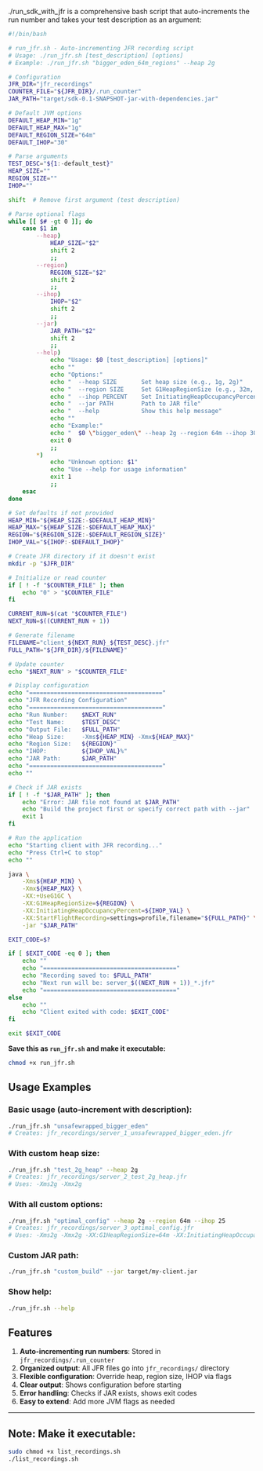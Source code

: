 ./run_sdk_with_jfr is a comprehensive bash script that auto-increments the run number and takes your test description as an argument:

```bash
#!/bin/bash

# run_jfr.sh - Auto-incrementing JFR recording script
# Usage: ./run_jfr.sh [test_description] [options]
# Example: ./run_jfr.sh "bigger_eden_64m_regions" --heap 2g

# Configuration
JFR_DIR="jfr_recordings"
COUNTER_FILE="${JFR_DIR}/.run_counter"
JAR_PATH="target/sdk-0.1-SNAPSHOT-jar-with-dependencies.jar"

# Default JVM options
DEFAULT_HEAP_MIN="1g"
DEFAULT_HEAP_MAX="1g"
DEFAULT_REGION_SIZE="64m"
DEFAULT_IHOP="30"

# Parse arguments
TEST_DESC="${1:-default_test}"
HEAP_SIZE=""
REGION_SIZE=""
IHOP=""

shift  # Remove first argument (test description)

# Parse optional flags
while [[ $# -gt 0 ]]; do
    case $1 in
        --heap)
            HEAP_SIZE="$2"
            shift 2
            ;;
        --region)
            REGION_SIZE="$2"
            shift 2
            ;;
        --ihop)
            IHOP="$2"
            shift 2
            ;;
        --jar)
            JAR_PATH="$2"
            shift 2
            ;;
        --help)
            echo "Usage: $0 [test_description] [options]"
            echo ""
            echo "Options:"
            echo "  --heap SIZE       Set heap size (e.g., 1g, 2g)"
            echo "  --region SIZE     Set G1HeapRegionSize (e.g., 32m, 64m)"
            echo "  --ihop PERCENT    Set InitiatingHeapOccupancyPercent (e.g., 30)"
            echo "  --jar PATH        Path to JAR file"
            echo "  --help            Show this help message"
            echo ""
            echo "Example:"
            echo "  $0 \"bigger_eden\" --heap 2g --region 64m --ihop 30"
            exit 0
            ;;
        *)
            echo "Unknown option: $1"
            echo "Use --help for usage information"
            exit 1
            ;;
    esac
done

# Set defaults if not provided
HEAP_MIN="${HEAP_SIZE:-$DEFAULT_HEAP_MIN}"
HEAP_MAX="${HEAP_SIZE:-$DEFAULT_HEAP_MAX}"
REGION="${REGION_SIZE:-$DEFAULT_REGION_SIZE}"
IHOP_VAL="${IHOP:-$DEFAULT_IHOP}"

# Create JFR directory if it doesn't exist
mkdir -p "$JFR_DIR"

# Initialize or read counter
if [ ! -f "$COUNTER_FILE" ]; then
    echo "0" > "$COUNTER_FILE"
fi

CURRENT_RUN=$(cat "$COUNTER_FILE")
NEXT_RUN=$((CURRENT_RUN + 1))

# Generate filename
FILENAME="client_${NEXT_RUN}_${TEST_DESC}.jfr"
FULL_PATH="${JFR_DIR}/${FILENAME}"

# Update counter
echo "$NEXT_RUN" > "$COUNTER_FILE"

# Display configuration
echo "======================================"
echo "JFR Recording Configuration"
echo "======================================"
echo "Run Number:    $NEXT_RUN"
echo "Test Name:     $TEST_DESC"
echo "Output File:   $FULL_PATH"
echo "Heap Size:     -Xms${HEAP_MIN} -Xmx${HEAP_MAX}"
echo "Region Size:   ${REGION}"
echo "IHOP:          ${IHOP_VAL}%"
echo "JAR Path:      $JAR_PATH"
echo "======================================"
echo ""

# Check if JAR exists
if [ ! -f "$JAR_PATH" ]; then
    echo "Error: JAR file not found at $JAR_PATH"
    echo "Build the project first or specify correct path with --jar"
    exit 1
fi

# Run the application
echo "Starting client with JFR recording..."
echo "Press Ctrl+C to stop"
echo ""

java \
    -Xms${HEAP_MIN} \
    -Xmx${HEAP_MAX} \
    -XX:+UseG1GC \
    -XX:G1HeapRegionSize=${REGION} \
    -XX:InitiatingHeapOccupancyPercent=${IHOP_VAL} \
    -XX:StartFlightRecording=settings=profile,filename="${FULL_PATH}" \
    -jar "$JAR_PATH"

EXIT_CODE=$?

if [ $EXIT_CODE -eq 0 ]; then
    echo ""
    echo "======================================"
    echo "Recording saved to: $FULL_PATH"
    echo "Next run will be: server_$((NEXT_RUN + 1))_*.jfr"
    echo "======================================"
else
    echo ""
    echo "Client exited with code: $EXIT_CODE"
fi

exit $EXIT_CODE
```

**Save this as `run_jfr.sh` and make it executable:**

```bash
chmod +x run_jfr.sh
```

## Usage Examples

### Basic usage (auto-increment with description):
```bash
./run_jfr.sh "unsafewrapped_bigger_eden"
# Creates: jfr_recordings/server_1_unsafewrapped_bigger_eden.jfr
```

### With custom heap size:
```bash
./run_jfr.sh "test_2g_heap" --heap 2g
# Creates: jfr_recordings/server_2_test_2g_heap.jfr
# Uses: -Xms2g -Xmx2g
```

### With all custom options:
```bash
./run_jfr.sh "optimal_config" --heap 2g --region 64m --ihop 25
# Creates: jfr_recordings/server_3_optimal_config.jfr
# Uses: -Xms2g -Xmx2g -XX:G1HeapRegionSize=64m -XX:InitiatingHeapOccupancyPercent=25
```

### Custom JAR path:
```bash
./run_jfr.sh "custom_build" --jar target/my-client.jar
```

### Show help:
```bash
./run_jfr.sh --help
```

## Features

1. **Auto-incrementing run numbers**: Stored in `jfr_recordings/.run_counter`
2. **Organized output**: All JFR files go into `jfr_recordings/` directory
3. **Flexible configuration**: Override heap, region size, IHOP via flags
4. **Clear output**: Shows configuration before starting
5. **Error handling**: Checks if JAR exists, shows exit codes
6. **Easy to extend**: Add more JVM flags as needed


---
## Note: Make it executable:
```bash
sudo chmod +x list_recordings.sh
./list_recordings.sh
```